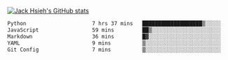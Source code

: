 [![Jack Hsieh's GitHub stats](https://github-readme-stats.vercel.app/api?username=kcajheish)](https://github.com/anuraghazra/github-readme-stats)

<!--START_SECTION:waka-->

```txt
Python                     7 hrs 37 mins   ███████████████████▒░░░░░   77.30 %
JavaScript                 59 mins         ██▒░░░░░░░░░░░░░░░░░░░░░░   09.98 %
Markdown                   36 mins         █▓░░░░░░░░░░░░░░░░░░░░░░░   06.24 %
YAML                       9 mins          ▒░░░░░░░░░░░░░░░░░░░░░░░░   01.56 %
Git Config                 7 mins          ▒░░░░░░░░░░░░░░░░░░░░░░░░   01.31 %
```

<!--END_SECTION:waka-->
